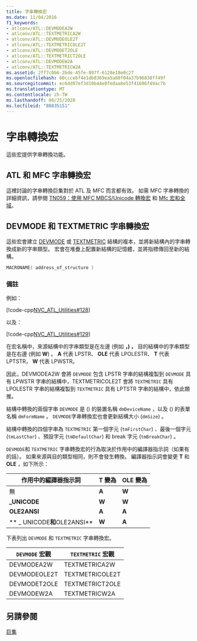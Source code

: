 ```yaml
---
title: 字串轉換宏
ms.date: 11/04/2016
f1_keywords:
- atlconv/ATL::DEVMODEA2W
- atlconv/ATL::TEXTMETRICA2W
- atlconv/ATL::DEVMODEOLE2T
- atlconv/ATL::TEXTMETRICOLE2T
- atlconv/ATL::DEVMODET2OLE
- atlconv/ATL::TEXTMETRICT2OLE
- atlconv/ATL::DEVMODEW2A
- atlconv/ATL::TEXTMETRICW2A
ms.assetid: 2ff7c0b6-2bde-45fe-897f-6128e18e0c27
ms.openlocfilehash: 60cccebf4e1db8369ea5a88f04a37b96838ff49f
ms.sourcegitcommit: ec6dd97ef3d10b44e0fedaa8e53f41696f49ac7b
ms.translationtype: MT
ms.contentlocale: zh-TW
ms.lasthandoff: 08/25/2020
ms.locfileid: "88835151"
---
```

# <a name="string-conversion-macros"></a>字串轉換宏

這些宏提供字串轉換功能。

## <a name="atl-and-mfc-string-conversion-macros"></a><a name="atl_and_mfc_string_conversion_macros"></a> ATL 和 MFC 字串轉換宏

這裡討論的字串轉換巨集對於 ATL 及 MFC 而言都有效。 如需 MFC 字串轉換的詳細資訊，請參閱 [TN059：使用 MFC MBCS/Unicode 轉換宏](../../mfc/tn059-using-mfc-mbcs-unicode-conversion-macros.md) 和 [Mfc 宏和全域](../../mfc/reference/mfc-macros-and-globals.md)。

## <a name="devmode-and-textmetric-string-conversion-macros"></a><a name="devmode_and_textmetric_string_conversion_macros"></a> DEVMODE 和 TEXTMETRIC 字串轉換宏

這些宏會建立 [DEVMODE](/windows/win32/api/wingdi/ns-wingdi-devmodea) 或 [TEXTMETRIC](/windows/win32/api/wingdi/ns-wingdi-textmetricw) 結構的複本，並將新結構內的字串轉換成新的字串類型。 宏會在堆疊上配置新結構的記憶體，並將指標傳回至新的結構。

```cpp
MACRONAME( address_of_structure )
```

### <a name="remarks"></a>備註

例如：

[!code-cpp[NVC_ATL_Utilities#128](../../atl/codesnippet/cpp/string-conversion-macros_1.cpp)]

以及：

[!code-cpp[NVC_ATL_Utilities#129](../../atl/codesnippet/cpp/string-conversion-macros_2.cpp)]

在宏名稱中，來源結構中的字串類型是在左邊 (例如 **，) ，** 目的結構中的字串類型是在右邊 (例如 **W**) 。 **A** 代表 LPSTR、 **OLE** 代表 LPOLESTR、 **T** 代表 LPTSTR， **W** 代表 LPWSTR。

因此，DEVMODEA2W 會將 `DEVMODE` 包含 LPSTR 字串的結構複製到 `DEVMODE` 具有 LPWSTR 字串的結構中，TEXTMETRICOLE2T 會將 `TEXTMETRIC` 具有 LPOLESTR 字串的結構複製到 `TEXTMETRIC` 具有 LPTSTR 字串的結構中，依此類推。

結構中轉換的兩個字串 `DEVMODE` 是 () 的裝置名稱 `dmDeviceName` ，以及 () 的表單名稱 `dmFormName` 。 `DEVMODE`字串轉換宏也會更新結構大小 (`dmSize`) 。

結構中轉換的四個字串為 `TEXTMETRIC` 第一個字元 (`tmFirstChar`) 、最後一個字元 (`tmLastChar`) 、預設字元 (`tmDefaultChar`) 和 break 字元 (`tmBreakChar`) 。

`DEVMODE`和 `TEXTMETRIC` 字串轉換宏的行為取決於作用中的編譯器指示詞（如果有的話）。 如果來源與目的類型相同，則不會發生轉換。 編譯器指示詞會變更 **T** 和 **OLE** ，如下所示：

|作用中的編譯器指示詞|T 變為|OLE 變為|
|----------------------------------|---------------|-----------------|
|無|**A**|**W**|
|**\_UNICODE**|**W**|**W**|
|**OLE2ANSI**|**A**|**A**|
|** \_ UNICODE**和**OLE2ANSI**|**W**|**A**|

下表列出 `DEVMODE` 和 `TEXTMETRIC` 字串轉換宏。

|`DEVMODE` 宏觀|`TEXTMETRIC` 宏觀|
|-|-|
|DEVMODEA2W|TEXTMETRICA2W|
|DEVMODEOLE2T|TEXTMETRICOLE2T|
|DEVMODET2OLE|TEXTMETRICT2OLE|
|DEVMODEW2A|TEXTMETRICW2A|

## <a name="see-also"></a>另請參閱

[巨集](../../atl/reference/atl-macros.md)
